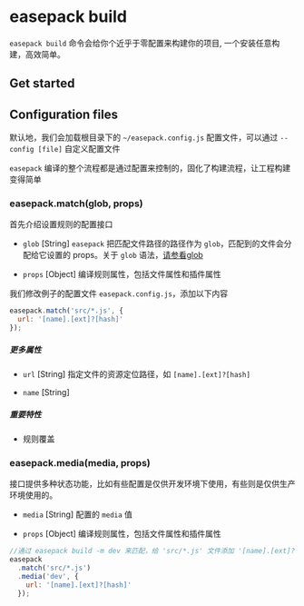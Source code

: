 # easepack build

`easepack build` 命令会给你个近乎于零配置来构建你的项目, 一个安装任意构建，高效简单。

## Get started

## Configuration files

默认地，我们会加载根目录下的 `~/easepack.config.js` 配置文件，可以通过 `--config [file]` 自定义配置文件

`easepack` 编译的整个流程都是通过配置来控制的，固化了构建流程，让工程构建变得简单

### easepack.match(glob, props)

首先介绍设置规则的配置接口

* `glob` [String] `easepack` 把匹配文件路径的路径作为 `glob`，匹配到的文件会分配给它设置的 props。关于 `glob` 语法，[请参看glob](https://github.com/isaacs/node-glob)

* `props` [Object] 编译规则属性，包括文件属性和插件属性

我们修改例子的配置文件 `easepack.config.js`，添加以下内容

```javascript
easepack.match('src/*.js', {
  url: '[name].[ext]?[hash]'
});
```

##### 更多属性

* `url` [String] 指定文件的资源定位路径，如 `[name].[ext]?[hash]`

* `name` [String]

##### 重要特性

* 规则覆盖

### easepack.media(media, props)

接口提供多种状态功能，比如有些配置是仅供开发环境下使用，有些则是仅供生产环境使用的。

* `media` [String] 配置的 `media` 值

* `props` [Object] 编译规则属性，包括文件属性和插件属性

```javascript
//通过 easepack build -m dev 来匹配，给 'src/*.js' 文件添加 '[name].[ext]?[hash]' 属性
easepack
  .match('src/*.js')
  .media('dev', {
    url: '[name].[ext]?[hash]'
  });
```

